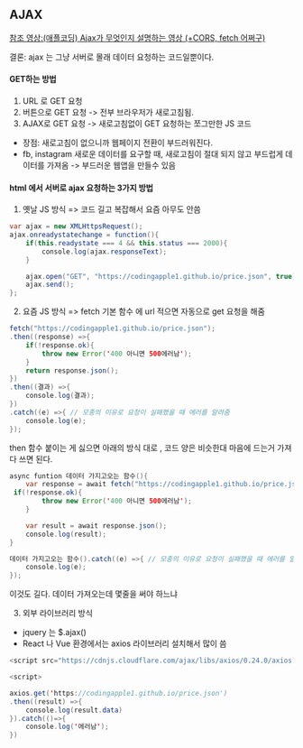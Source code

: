 ## AJAX

[참조 영상:(애플코딩) Ajax가 무엇인지 설명하는 영상 (+CORS, fetch 어쩌구)](https://www.youtube.com/watch?v=nKD1atl6cAw)

결론: ajax 는 그냥 서버로 몰래 데이터 요청하는 코드일뿐이다.

#### GET하는 방법

1. URL 로 GET 요청
2. 버튼으로 GET 요청 -> 전부 브라우저가 새로고침됨.
3. AJAX로 GET 요청 -> 새로고침없이 GET 요청하는 쪼그만한 JS 코드

-   장점: 새로고침이 없으니까 웹페이지 전환이 부드러워진다.
-   fb, instagram 새로운 데이터를 요구할 때, 새로고침이 절대 되지 않고 부드럽게 데이터를 가져옴 -> 부드러운 웹앱을 만들수 있음

#### html 에서 서버로 ajax 요청하는 3가지 방법

1. 옛날 JS 방식 => 코드 길고 복잡해서 요즘 아무도 안씀

```Java Script
var ajax = new XMLHttpsRequest();
ajax.onreadystatechange = function(){
    if(this.readystate === 4 && this.status === 2000){
        console.log(ajax.responseText);
    }

    ajax.open("GET", "https://codingapple1.github.io/price.json", true);
    ajax.send();
};
```

2. 요즘 JS 방식 => fetch 기본 함수 에 url 적으면 자동으로 get 요청을 해줌

```Java Script
fetch("https://codingapple1.github.io/price.json");
.then((response) =>{
    if(!response.ok){
        throw new Error('400 아니면 500에러남');
    }
    return response.json();
})
.then((결과) =>{
    console.log(결과);
})
.catch((e) =>{ // 모종의 이유로 요청이 실패했을 때 에러를 알려줌
    console.log(e);
});
```

then 함수 붙이는 게 싫으면 아래의 방식 대로 , 코드 양은 비슷한대 마음에 드는거 가져다 쓰면 된다.

```Java Script
async funtion 데이터 가지고오는 함수(){
    var response = await fetch("https://codingapple1.github.io/price.json");
 if(!response.ok){
        throw new Error('400 아니면 500에러남');
    }

    var result = await response.json();
    console.log(result);
}

데이터 가지고오는 함수().catch((e) =>{ // 모종의 이유로 요청이 실패했을 때 에러를 알려줌
    console.log(e);
});
```

이것도 길다. 데이터 가져오는데 몇줄을 써야 하느냐

3.  외부 라이브러리 방식

-   jquery 는 $.ajax()
-   React 나 Vue 환경에서는 axios 라이브러리 설치해서 많이 씀

```Java Script
<script src="https://cdnjs.cloudflare.com/ajax/libs/axios/0.24.0/axios.min.js"></script>

<script>

axios.get('https://codingapple1.github.io/price.json')
.then((result) =>{
    console.log(result.data)
}).catch(()=>{
    console.log('에러남');
})

```
